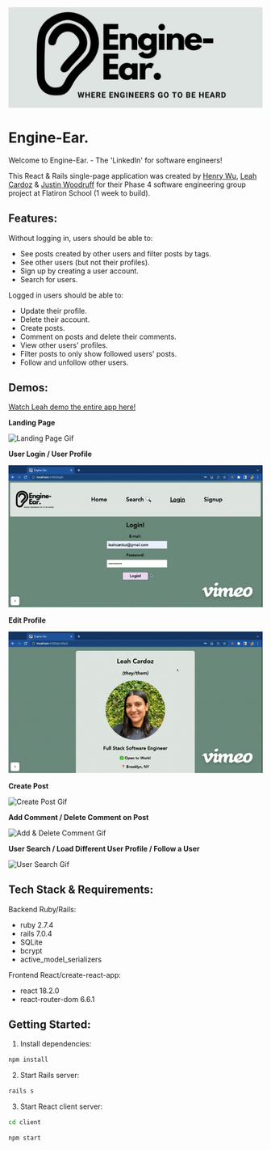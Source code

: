 ![Engine-Ear. Logo](./client/src/engine-ear-readme-logo1.png)

# Engine-Ear.

Welcome to Engine-Ear. - The 'LinkedIn' for software engineers!

This React & Rails single-page application was created by [Henry Wu](https://github.com/hhw67865), [Leah Cardoz](https://github.com/lcardoz) & [Justin Woodruff](https://github.com/di4bolik4l) for their Phase 4 software engineering group project at Flatiron School (1 week to build).

## Features:

Without logging in, users should be able to:
- See posts created by other users and filter posts by tags.
- See other users (but not their profiles).
- Sign up by creating a user account.
- Search for users.

Logged in users should be able to:
- Update their profile.
- Delete their account.
- Create posts.
- Comment on posts and delete their comments.
- View other users' profiles.
- Filter posts to only show followed users' posts.
- Follow and unfollow other users.

## Demos:

[Watch Leah demo the entire app here!](https://vimeo.com/799307351)

**Landing Page**

![Landing Page Gif](public/Landing-Page-Gif-Engine-Ear-high.gif)

**User Login / User Profile**

![User Login & Profile Gif](public/User-Login-Gif-Engine-Ear-high.gif)

**Edit Profile**

![Edit Profile Gif](public/Edit-Profile-Gif-Engine-Ear-high.gif)

**Create Post**

![Create Post Gif](https://videoapi-muybridge.vimeocdn.com/animated-thumbnails/image/36914b1c-2e60-4ddc-a94a-03b563e1c043.gif?ClientID=vimeo-core-prod&Date=1677024989&Signature=a4765b3a2212f51eeb3d6917c24eb8c1beb310b5)

**Add Comment / Delete Comment on Post**

![Add & Delete Comment Gif](https://videoapi-muybridge.vimeocdn.com/animated-thumbnails/image/792552bc-6511-4589-b037-ace972969734.gif?ClientID=vimeo-core-prod&Date=1677025558&Signature=8e7448eef2427dce84817f85111542180c68ca98)

**User Search / Load Different User Profile / Follow a User**

![User Search Gif](https://videoapi-muybridge.vimeocdn.com/animated-thumbnails/image/0d2f40b3-e0f4-4c44-accc-4bd41cf5cb34.gif?ClientID=vimeo-core-prod&Date=1677024008&Signature=cf90deb24b50aae41f6cae59af9337fcf0f5f8f7)


## Tech Stack & Requirements:

Backend Ruby/Rails:
- ruby 2.7.4
- rails 7.0.4
- SQLite
- bcrypt
- active_model_serializers

Frontend React/create-react-app:
- react 18.2.0
- react-router-dom 6.6.1

## Getting Started:

1. Install dependencies:

```sh
npm install
```

2. Start Rails server:

```sh
rails s
```

3. Start React client server:

```sh
cd client
```
```sh
npm start
```